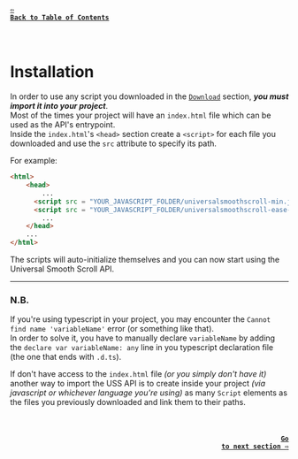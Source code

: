 #### <a href = "https://github.com/CristianDavideConte/universalSmoothScroll#table-of-contents"><code>&#8678; Back to Table of Contents</code></a>
<br/>

# Installation
In order to use any script you downloaded in the [`Download`](./Download.md) section, ***you must import it into your project***. <br/>
Most of the times your project will have an `index.html` file which can be used as the API's entrypoint. <br/>
Inside the `index.html`'s `<head>` section create a `<script>` for each file you downloaded and use the `src` attribute to specify its path. <br/>  

For example: <br/>
```html
<html>
    <head>
        ...
      <script src = "YOUR_JAVASCRIPT_FOLDER/universalsmoothscroll-min.js"></script> <!-- always required -->
      <script src = "YOUR_JAVASCRIPT_FOLDER/universalsmoothscroll-ease-functions-min.js"></script> <!-- optional -->
        ...
    </head>
    ...
</html>
```

The scripts will auto-initialize themselves and you can now start using the Universal Smooth Scroll API.

---

### N.B. 
If you're using typescript in your project, you may encounter the `Cannot find name 'variableName'` error (or something like that). <br/>
In order to solve it, you have to manually declare `variableName` by adding the `declare var variableName: any` line in you typescript declaration file (the one that ends with `.d.ts`). <br/>

If don't have access to the `index.html` file _(or you simply don't have it)_ another way to import the USS API is to create inside your project _(via javascript or whichever language you're using)_ as many `Script` elements as the files you previously downloaded and link them to their paths. <br/>

<br/>

#### <p align="right"><a href = "./HowItWorks.md"><code>Go to next section &#8680;</code></a></p>
